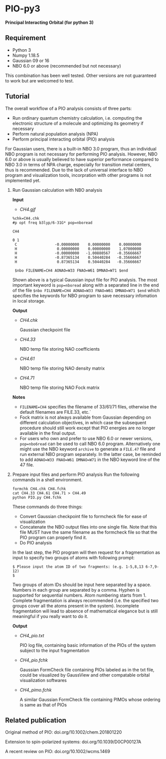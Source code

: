 # PIO-py3
**Principal Interacting Orbital (for python 3)**

## Requirement
- Python 3
- Numpy 1.18.5
- Gaussian 09 or 16
- NBO 6.0 or above (recommended but not necessary)

This combination has been well tested. Other versions are not guaranteed to work but are welcomed to test.

## Tutorial
The overall workflow of a PIO analysis consists of three parts:
- Run ordinary quantum chemistry calculation, i.e. computing the electronic structure of a molecule and optimizing its geometry if necessary
- Perform natural population analysis (NPA)
- Perform principal interacting orbital (PIO) analysis

For Gaussian users, there is a built-in NBO 3.0 program, thus an individual NBO program is not necessary for performing PIO analysis. However, NBO 6.0 or above is usually believed to have superior performance compared to NBO 3.0 in terms of NPA charge, especially for transition metal centers, thus is recommended.
Due to the lack of universal interface to NBO program and visualization tools, incorpration with other programs is not implemented yet.

1. Run Gaussian calculation with NBO analysis

    **Input**

    - *CH4.gjf*
    ```
    %chk=CH4.chk
    #p opt freq b3lyp/6-31G* pop=nboread
    
    CH4
    
    0 1
     C                 -0.00000000    0.00000000    0.00000000
     H                  0.00000000    0.00000000    1.07000000
     H                 -0.00000000   -1.00880567   -0.35666667
     H                 -0.87365134    0.50440284   -0.35666667
     H                  0.87365134    0.50440284   -0.35666667
    
     $nbo FILENAME=CH4 AONAO=W33 FNAO=W61 DMNAO=W71 $end
     ```
    Shown above is a typical Gaussian input file for PIO analysis. The most important keyword is `pop=nboread` along with a separated line in the end of the file `$nbo FILENAME=CH4 AONAO=W33 FNAO=W61 DMNAO=W71 $end` which specifies the keywords for NBO program to save necessary infomation in local storage.

    **Output**
    - *CH4.chk*

        Gaussian checkpoint file

    - *CH4.33*

        NBO temp file storing NAO coefficients

    - *CH4.61*

        NBO temp file storing NAO density matrix

    - *CH4.71*

        NBO temp file storing NAO Fock matrix

     **Notes**
     - `FILENAME=CH4` specifies the filename of 33/61/71 files, otherwise the default filenames are FILE.33, etc.`
     - Fock matrix is not always available from Gaussian depending on different calculation objectives, in which case the subsequent procedure should still work except that PIO energies are no longer available in the final output.
     - For users who own and prefer to use NBO 6.0 or newer versions, `pop=nbo6read` can be used to call NBO 6.0 program. Alternatively one might use the NBO keyword `archive` to generate a `FILE.47` file and run external NBO program separately. In the latter case, be reminded to add `AONAO=W33 FNAO=W61 DMNAO=W71` in the NBO keyword line of the 47 file.

2. Prepare input files and perform PIO analysis
    Run the following commands in a shell environment.
    ```
    formchk CH4.chk CH4.fchk
    cat CH4.33 CH4.61 CH4.71 > CH4.49
    python PIO.py CH4.fchk
    ```
    These commands do three things:
    - Convert Gaussian checkpoint file to formcheck file for ease of visualization
    - Concatenate the NBO output files into one single file. Note that this file MUST have the same filename as the formcheck file so that the PIO program can properly find it.
    - Do PIO analysis

    In the last step, the PIO program will then request for a fragmentation as input to specify two groups of atoms with following prompt:

    ```
    $ Please input the atom ID of two fragments: (e.g. 1-5,8,13 6-7,9-12)
    $
    ```
    Two groups of atom IDs should be input here separated by a space. Numbers in each group are separated by a comma. Hyphen is supported for sequential numbers. Atom numbering starts from 1. Complete fragmentation is always recommended (i.e. the specified two groups cover all the atoms present in the system). Incomplete fragmentation will lead to absence of mathematical elegance but is still meaningful if you really want to do it.

    **Output**
    - *CH4_pio.txt*

        PIO log file, containing basic information of the PIOs of the system subject to the input fragmentation

    - *CH4_pio.fchk*

        Gaussian FormCheck file containing PIOs labeled as in the txt file, could be visualized by GaussView and other compatable orbital visualization softwares

    - *CH4_pimo.fchk*

        A similar Gaussian FormCheck file containing PIMOs whose ordering is same as that of PIOs

## Related publication
Original method of PIO: doi.org/10.1002/chem.201801220

Extension to spin-polarized systems: doi.org/10.1039/D0CP00127A

A recent review on PIO: doi.org/10.1002/wcms.1469


